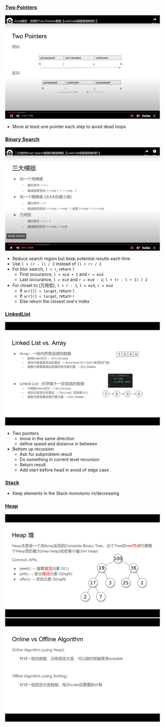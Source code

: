 ### [Two Pointers](https://turingplanet.org/2020/05/20/array-two-pointers%e5%a5%97%e8%b7%af%e3%80%90leetcode%e5%88%b7%e9%a2%98%e5%a5%97%e8%b7%af%e6%95%99%e7%a8%8b2%e3%80%91/)
![two pointers](./notes%20pic/two%20pointers.png)
- Move at least one pointer each step to avoid dead loops

### [Binary Search](https://turingplanet.org/2020/06/20/%e4%ba%8c%e5%88%86%e6%9f%a5%e6%89%bebinary-search%e5%88%b7%e9%a2%98%e5%a5%97%e8%b7%af%e3%80%90leetcode%e5%88%b7%e9%a2%98%e5%a5%97%e8%b7%af%e6%95%99%e7%a8%8b3%e3%80%91/)
![binary search](./notes%20pic/binary%20search%20template.png)
- Reduce search region but keep potential results each time
- Use `l + (r - l) / 2` instead of `(l + r) / 2`
- For blur search, `l < r`, return `l`
    - First occurance, `l = mid + 1` and `r = mid`
    - Last occurance, `l = mid` and `r = mid - 1`; `l + (r - l + 1) / 2`
- For closet to (万用型), `l < r - 1`, `l = mid`, `r = mid`
    - If `arr[l] > target`, return `l`
    - If `arr[r] < target`, return `r`
    - Else return the closest one's index

### [LinkedList](https://turingplanet.org/2020/06/20/%e9%93%be%e8%a1%a8linked-list%e9%a2%98%e5%9e%8b%e5%a5%97%e8%b7%af%e3%80%90leetcode%e5%88%b7%e9%a2%98%e5%a5%97%e8%b7%af%e6%95%99%e7%a8%8b4%e3%80%91/)
![LinkedList](./notes%20pic/LinkedList%20vs%20Array.png)
- Two pointers
    - move in the same direction
    - define speed and distance in between
- Bottom up recursion
    - Ask for subproblem result
    - Do something in current level recursion
    - Return result
    - Add start before head in avoid of edge case

### [Stack](https://turingplanet.org/2020/06/21/stack%e5%a0%86%e6%a0%88%e8%a7%a3%e9%a2%98%e5%a5%97%e8%b7%af%e3%80%90leetcode%e5%88%b7%e9%a2%98%e5%a5%97%e8%b7%af%e6%95%99%e7%a8%8b5%e3%80%91/)
- Keep elements in the Stack monotonic in/decreasing

### [Heap](https://turingplanet.org/2020/07/04/leetcode6heap/)
![Heap](./notes%20pic/Heap.png)
![Heap vs Sort](./notes%20pic/Heap%20vs%20Sort.png)